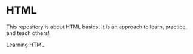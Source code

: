 # HTML
This repository is about HTML basics.
It is an approach to learn, practice, and teach others!

[Learning HTML](http://bryanda.me/html/LearningHTML.html)
